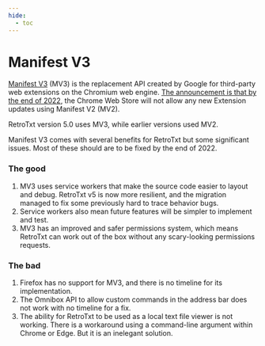 ```yaml
---
hide:
  - toc
---
```

# Manifest V3

[Manifest V3](https://developer.chrome.com/docs/extensions/mv3/intro/) (MV3) is the replacement API created by Google for third-party web extensions on the Chromium web engine. [The announcement is that by the end of 2022](https://developer.chrome.com/docs/extensions/mv3/mv2-sunset/), the Chrome Web Store will not allow any new Extension updates using Manifest V2 (MV2).

RetroTxt version 5.0 uses MV3, while earlier versions used MV2.

Manifest V3 comes with several benefits for RetroTxt but some significant issues. Most of these should are to be fixed by the end of 2022.

### The good

1. MV3 uses service workers that make the source code easier to layout and debug. RetroTxt v5 is now more resilient, and the migration managed to fix some previously hard to trace behavior bugs.
1. Service workers also mean future features will be simpler to implement and test.
1. MV3 has an improved and safer permissions system, which means RetroTxt can work out of the box without any scary-looking permissions requests.

### The bad

1. Firefox has no support for MV3, and there is no timeline for its implementation.
1. The Omnibox API to allow custom commands in the address bar does not work with no timeline for a fix.
1. The ability for RetroTxt to be used as a local text file viewer is not working. There is a workaround using a command-line argument within Chrome or Edge. But it is an inelegant solution.